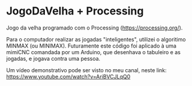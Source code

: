 # JogoDaVelha + Processing

Jogo da velha programado com o Processing (https://processing.org/).

Para o computador realizar as jogadas "inteligentes", utilizei o algoritimo MINMAX (ou MINIMAX).
Futuramente este código foi aplicado à uma mimiCNC comandada por um Arduino, que desenhava o tabuleiro e as jogadas, e jogava contra uma pessoa. 

Um vídeo demonstrativo pode ser visto no meu canal, neste link: https://www.youtube.com/watch?v=AriBVCJLqQ0
